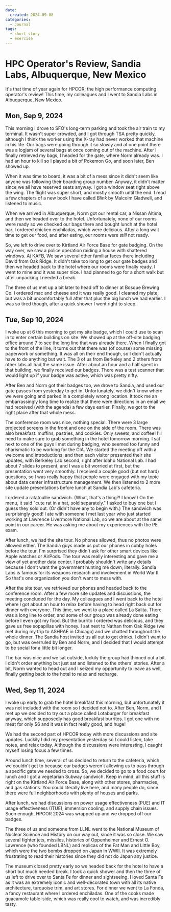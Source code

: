 ```yaml
---
date:
  created: 2024-09-08
categories:
  - Journal
tags:
  - short story
  - exercise
---
```

# HPC Operator's Review, Sandia Labs, Albuquerque, New Mexico

It's that time of year again for HPCOR; the high performance computing operator's review! This time, my colleagues and I went to Sandia Labs in Albuquerque, New Mexico.

<!-- more -->

## Mon, Sep 9, 2024

This morning I drove to SFO's long-term parking and took the air train to my terminal. It wasn't super crowded, and I got through TSA pretty quickly, although I think the worker using the X-ray had never worked that machine in his life. Our bags were going through it so slowly and at one point there was a logjam of several bags at once coming out of the machine. After I finally retrieved my bags, I headed for the gate, where Norm already was. I had an hour to kill so I played a bit of Pokemon Go, and soon later, Ben showed up.

When it was time to board, it was a bit of a mess since it didn't seem like anyone was following their boarding group number. Anyway, it didn't matter since we all have reserved seats anyway. I got a window seat right above the wing. The flight was super short, and mostly smooth until the end. I read a few chapters of a new book I have called *Blink* by Malcolm Gladwell, and listened to music.

When we arrived in Albuquerque, Norm got our rental car, a Nissan Altima, and then we headed over to the hotel. Unfortunately, none of our rooms were ready so we checked our bags there and bought lunch at the hotel bar. I ordered chicken enchiladas, which were delicious. After a long wait time to get our food, and after eating, our rooms were *still* not ready.

So, we left to drive over to Kirtland Air Force Base for gate badging. On the way over, we saw a police operation raiding a house with shattered windows. At KAFB, We saw several other familiar faces there including David from Oak Ridge. It didn't take too long to get our gate badges and then we headed back to the hotel where our rooms were finally ready. I went to mine and it was super nice. I had planned to go for a short walk but after unpacking I needed a break.

The three of us met up a bit later to head off to dinner at Bosque Brewing Co. I ordered mac and cheese and it was really good. I cleaned my plate, but was a bit uncomfortably full after that plus the big lunch we had earlier. I was so tired though, after a quick shower I went right to sleep.

## Tue, Sep 10, 2024

I woke up at 6 this morning to get my site badge, which I could use to scan in to enter certain buildings on site. We showed up at the off-site badging office around 7 to see the long line that was already there. When I finally got to the front of the line, it turns out that there was (of course) some missing paperwork or something. It was all on their end though, so I didn't actually have to do anything but wait. The 3 of us from Berkeley and 2 others from other labs all had the same issue. After about an hour and a half spent in that building, we finally received our badges. There was a test scanner that would light up if your badge was active, which was pretty nifty.

After Ben and Norm got their badges too, we drove to Sandia, and used our gate passes from yesterday to get in. Unfortunately, we didn't know where we were going and parked in a completely wrong location. It took me an embarrassingly long time to realize that there were directions in an email we had received (with the agenda) a few days earlier. Finally, we got to the right place after that whole mess.

The conference room was nice, nothing special. There were 3 large projected screens in the front and one on the side of the room. There was also breakfast: muffins, pastries, and cookies. Only sweets, and coffee! I'll need to make sure to grab something in the hotel tomorrow morning. I sat next to one of the guys I met during badging, who seemed too funny and charismatic to be working for the CIA. We started the meeting off with a welcome and introductions, and then each visitor presented their site updates, with Berkeley Lab second, right after Idaho National Lab. I had about 7 slides to present, and I was a bit worried at first, but the presentation went very smoothly. I received a couple good (but not hard) questions, so I was really happy that people were engaged with my topic about data center infrastructure management. We then listened to 2 more site update presentations before lunch at Sandia Lab's cafeteria.

I ordered a ratatoullie sandwich. (What, that's a thing?! I know!) On the menu, it said "cute rat in a hat, sold separately." I asked to buy one but I guess they sold out. (Or didn't have any to begin with.) The sandwich was surprisingly good! I ate with someone I met last year who just started working at Lawrence Livermore National Lab, so we are about at the same point in our career. He was asking me about my experiences with the PE exam.

After lunch, we had the site tour. No phones allowed, thus no photos were allowed either. The Sandia guys made us put our phones in cubby holes before the tour. I'm surprised they didn't ask for other smart devices like Apple watches or AirPods. The tour was really interesting and gave me a view of yet another data center. I probably shouldn't write any details because I don't want the government hunting me down, literally. Sandia Labs is famous for its weapons research and involvement in World War II. So that's one organization you don't want to mess with.

After the site tour, we retrieved our phones and headed back to the conference room. After a few more site updates and discussions, the meeting concluded for the day. My colleagues and I went back to the hotel where I got about an hour to relax before having to head right back out for dinner with everyone. This time, we went to a place called La Salita. There was a long line to order, and some of our group was already done eating before I even got my food. But the burrito I ordered was delicious, and they gave us free sopapillas with honey. I sat next to Nathan from Oak Ridge (we met during my trip to ASHRAE in Chicago) and we chatted throughout the whole dinner. The Sandia host invited us all out to get drinks. I didn't want to go, but was overruled by Ben and Norm, and I decided that I would attempt to be social for a little bit longer.

The bar was nice and we sat outside, luckily the group had thinned out a bit. I didn't order anything but just sat and listened to the others' stories. After a bit, Norm wanted to head out and I seized my opportunity to leave as well, finally getting back to the hotel to relax and recharge.

## Wed, Sep 11, 2024

I woke up early to grab the hotel breakfast this morning, but unfortunately it was not included with the room so I decided not to. After Ben, Norm, and I met up we decided to try out a place called Lotaburger for breakfast anyway, which supposedly has good breakfast burritos. I got one with no meat for only $6 and it was in fact really good, and huge!

We had the second part of HPCOR today with more discussions and site updates. Luckily I did my presentation yesterday so I could listen, take notes, and relax today. Although the discussions were interesting, I caught myself losing focus a few times.

Around lunch time, several of us decided to return to the cafeteria, which we couldn't get to because our badges weren't allowing us to pass through a specific gate we needed to cross. So, we decided to go to a food court for lunch and I got a vegetarian Subway sandwich. Keep in mind, all this stuff is right on the Kirtland Air Force Base, along with other stores, pharmacies, and gas stations. You could literally live here, and many people do, since there were full neighborhoods with plenty of houses and parks.

After lunch, we had discussions on power usage effectiveness (PUE) and IT usage effectiveness (ITUE), immersion cooling, and supply chain issues. Soon enough, HPCOR 2024 was wrapped up and we dropped off our badges.

The three of us and someone from LLNL went to the National Museum of Nuclear Science and History on our way out, since it was so close. We saw several fighter jets, missiles, histories of Oppenheimer and Ernest O. Lawrence (who founded LBNL) and replicas of the Fat Man and Little Boy, which were the two bombs dropped on Japan in WWII. It was extremely frustrating to read their histories since they did not do Japan any justice.

The museum closed pretty early so we headed back for the hotel to have a short but much needed break. I took a quick shower and then the three of us left to drive over to Santa Fe for dinner and sightseeing. I loved Santa Fe as it was an extremely iconic and well-decorated town with all its native architecture, turquoise trim, and art stores. For dinner we went to La Fonda, a fancy restaurant where I ordered enchiladas. One of the cooks made guacamole table-side, which was really cool to watch, and was incredibly tasty.